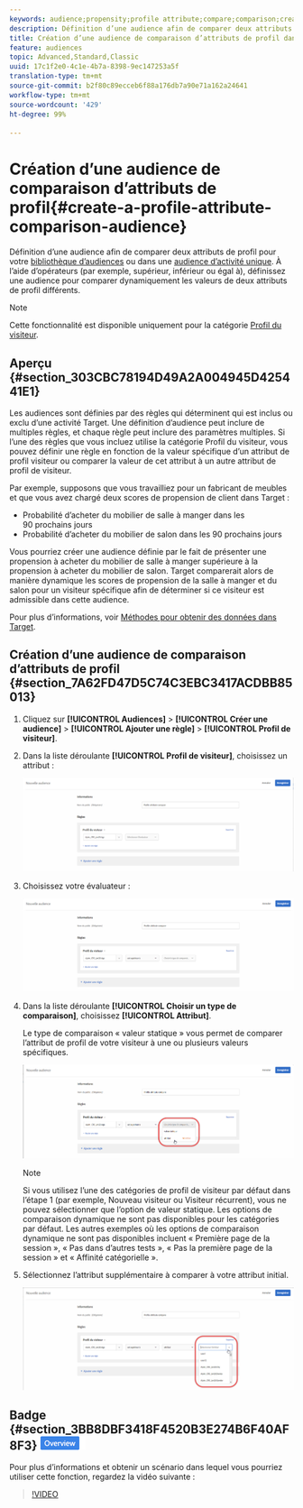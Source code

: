 ```yaml
---
keywords: audience;propensity;profile attribute;compare;comparison;create audience;creating audience
description: Définition d’une audience afin de comparer deux attributs de profil pour votre bibliothèque d’audiences Target ou dans une audience d’activité unique. À l’aide d’opérateurs (par exemple, supérieur, inférieur ou égal à), définissez une audience pour comparer dynamiquement les valeurs de deux attributs de profil différents.
title: Création d’une audience de comparaison d’attributs de profil dans Adobe Target
feature: audiences
topic: Advanced,Standard,Classic
uuid: 17c1f2e0-4c1e-4b7a-8398-9ec147253a5f
translation-type: tm+mt
source-git-commit: b2f80c89ecceb6f88a176db7a90e71a162a24641
workflow-type: tm+mt
source-wordcount: '429'
ht-degree: 99%

---
```



# Création d’une audience de comparaison d’attributs de profil{#create-a-profile-attribute-comparison-audience}

Définition d’une audience afin de comparer deux attributs de profil pour votre [bibliothèque d’audiences](/help/c-target/c-audiences/audiences.md) ou dans une [audience d’activité unique](/help/c-target/creating-activity-only-audience.md). À l’aide d’opérateurs (par exemple, supérieur, inférieur ou égal à), définissez une audience pour comparer dynamiquement les valeurs de deux attributs de profil différents.

>[!NOTE]
>
>Cette fonctionnalité est disponible uniquement pour la catégorie [Profil du visiteur](../../c-target/c-audiences/c-target-rules/visitor-profile.md#concept_E972690B9A4C4372A34229FA37EDA38E).

## Aperçu {#section_303CBC78194D49A2A004945D425441E1}

Les audiences sont définies par des règles qui déterminent qui est inclus ou exclu d’une activité Target. Une définition d’audience peut inclure de multiples règles, et chaque règle peut inclure des paramètres multiples. Si l’une des règles que vous incluez utilise la catégorie Profil du visiteur, vous pouvez définir une règle en fonction de la valeur spécifique d’un attribut de profil visiteur ou comparer la valeur de cet attribut à un autre attribut de profil de visiteur.

Par exemple, supposons que vous travailliez pour un fabricant de meubles et que vous avez chargé deux scores de propension de client dans Target :

* Probabilité d’acheter du mobilier de salle à manger dans les 90 prochains jours
* Probabilité d’acheter du mobilier de salon dans les 90 prochains jours

Vous pourriez créer une audience définie par le fait de présenter une propension à acheter du mobilier de salle à manger supérieure à la propension à acheter du mobilier de salon. Target comparerait alors de manière dynamique les scores de propension de la salle à manger et du salon pour un visiteur spécifique afin de déterminer si ce visiteur est admissible dans cette audience.

Pour plus d’informations, voir [Méthodes pour obtenir des données dans Target](../../c-implementing-target/c-considerations-before-you-implement-target/c-methods-to-get-data-into-target/methods-to-get-data-into-target.md#concept_0069C0EFB56C4700BB33F2F35C2B9B17).

## Création d’une audience de comparaison d’attributs de profil {#section_7A62FD47D5C74C3EBC3417ACDBB85013}

1. Cliquez sur **[!UICONTROL Audiences]** > **[!UICONTROL Créer une audience]** > **[!UICONTROL Ajouter une règle]** > **[!UICONTROL Profil de visiteur]**.
1. Dans la liste déroulante **[!UICONTROL Profil de visiteur]**, choisissez un attribut :

   ![Score de propension 1](assets/propensity_score_1.png)

1. Choisissez votre évaluateur :

   ![Score de propension 2](assets/propensity_score_2.png)

1. Dans la liste déroulante **[!UICONTROL Choisir un type de comparaison]**, choisissez **[!UICONTROL Attribut]**.

   Le type de comparaison « valeur statique » vous permet de comparer l’attribut de profil de votre visiteur à une ou plusieurs valeurs spécifiques.

   ![Score de propension 3](assets/propensity_score_3.png)

   >[!NOTE]
   >
   >Si vous utilisez l’une des catégories de profil de visiteur par défaut dans l’étape 1 (par exemple, Nouveau visiteur ou Visiteur récurrent), vous ne pouvez sélectionner que l’option de valeur statique. Les options de comparaison dynamique ne sont pas disponibles pour les catégories par défaut. Les autres exemples où les options de comparaison dynamique ne sont pas disponibles incluent « Première page de la session », « Pas dans d’autres tests », « Pas la première page de la session » et « Affinité catégorielle ».

1. Sélectionnez l’attribut supplémentaire à comparer à votre attribut initial.

   ![](assets/propensity_score_4.png)

## Badge {#section_3BB8DBF3418F4520B3E274B6F40AF8F3} ![Présentation de la vidéo de formation](/help/assets/overview.png)

Pour plus d’informations et obtenir un scénario dans lequel vous pourriez utiliser cette fonction, regardez la vidéo suivante :

>[!VIDEO](https://video.tv.adobe.com/v/23218/)